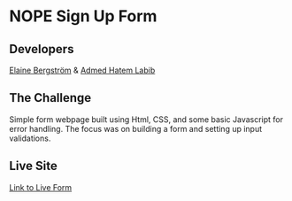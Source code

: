 # NOPE Sign Up Form

## Developers

[Elaine Bergström](https://github.com/theCorgiCoder) & [Admed Hatem Labib](https://github.com/aHatem97)

## The Challenge

Simple form webpage built using Html, CSS, and some basic Javascript for error handling. The focus was on
building a form and setting up input validations.

## Live Site

[Link to Live Form](https://thecorgicoder.github.io/bn-sign-up-form/)
